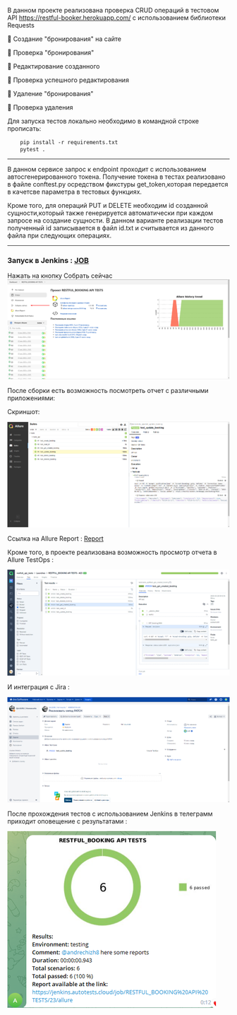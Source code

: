В данном проекте реализована проверка CRUD операций в тестовом API https://restful-booker.herokuapp.com/ с использованием библиотеки Requests

:radio_button: Создание "бронирования" на сайте

:radio_button: Проверка "бронирования"

:radio_button: Редактирование созданного

:radio_button: Проверка успешного редактирования

:radio_button: Удаление "бронирования"

:radio_button: Проверка удаления

Для запуска тестов локально необходимо в командной строке прописать:

        pip install -r requirements.txt
        pytest .
              
---

В данном сервисе запрос к endpoint проходит с использованием автосгенерированного токена. Получение токена в тестах реализовано в файле conftest.py осредством фикстуры get_token,которая передается в качетсве параметра в тестовых функциях.

Кроме того, для операций PUT и DELETE необходим id созданной сущности,который также генерируется автоматически при каждом запросе на создание сущности. В данном варианте реализации тестов полученный id записывается в файл id.txt и считывается из данного файла при следующих операциях.
            

---

 ### Запуск в Jenkins : [JOB](https://jenkins.autotests.cloud/job/RESTFUL_BOOKING%20API%20TESTS/)
 
 Нажать на кнопку Собрать сейчас
![Альтернативный текст](https://github.com/andrechizh8/api_tests_restful/blob/main/readme%20files/api_jenkis.png)

После сборки есть возможность посмотреть отчет с различными приложениями: 

Скриншот:

![Альтернативный текст](https://github.com/andrechizh8/api_tests_restful/blob/main/readme%20files/restful2.png)

Cсылка на Allure Report : [Report](https://jenkins.autotests.cloud/job/RESTFUL_BOOKING%20API%20TESTS/25/allure/)


Кроме того, в проекте реализована возможность просмотр отчета в  Allure TestOps : 

![Альтернативный текст](https://github.com/andrechizh8/api_tests_restful/blob/main/readme%20files/restful3.png)

И интеграция с Jira :

![Альтернативный текст](https://github.com/andrechizh8/api_tests_restful/blob/main/readme%20files/restful4.png)

После прохождения тестов с использованием Jenkins в телеграмм приходит оповещение с результатами :

![Альтернативный текст](https://github.com/andrechizh8/api_tests_restful/blob/main/readme%20files/restful_telegramm.png)
